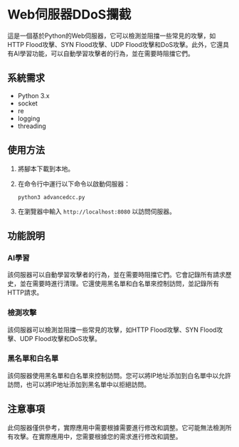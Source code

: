 # Web伺服器DDoS攔截

這是一個基於Python的Web伺服器，它可以檢測並阻擋一些常見的攻擊，如HTTP Flood攻擊、SYN Flood攻擊、UDP Flood攻擊和DoS攻擊。此外，它還具有AI學習功能，可以自動學習攻擊者的行為，並在需要時阻擋它們。

## 系統需求

* Python 3.x
* socket
* re
* logging
* threading

## 使用方法

1. 將腳本下載到本地。

2. 在命令行中運行以下命令以啟動伺服器：

   ```
   python3 advancedcc.py
   ```

3. 在瀏覽器中輸入 `http://localhost:8080` 以訪問伺服器。

## 功能說明

### AI學習

該伺服器可以自動學習攻擊者的行為，並在需要時阻擋它們。它會記錄所有請求歷史，並在需要時進行清理。它還使用黑名單和白名單來控制訪問，並記錄所有HTTP請求。

### 檢測攻擊

該伺服器可以檢測並阻擋一些常見的攻擊，如HTTP Flood攻擊、SYN Flood攻擊、UDP Flood攻擊和DoS攻擊。

### 黑名單和白名單

該伺服器使用黑名單和白名單來控制訪問。您可以將IP地址添加到白名單中以允許訪問，也可以將IP地址添加到黑名單中以拒絕訪問。

## 注意事項

此伺服器僅供參考，實際應用中需要根據需要進行修改和調整。它可能無法檢測所有攻擊。在實際應用中，您需要根據您的需求進行修改和調整。
